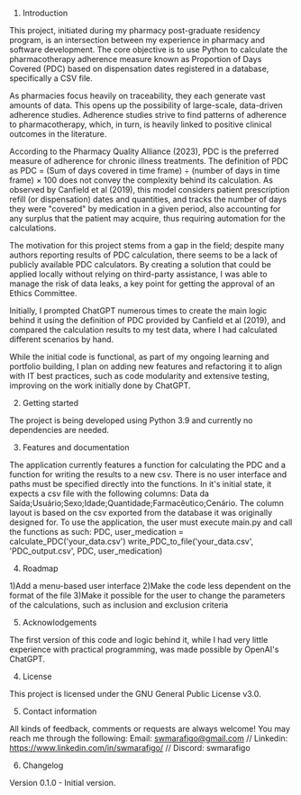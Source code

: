 1. Introduction

 
This project, initiated during my pharmacy post-graduate residency program, is an intersection between my experience in pharmacy and software development. The core objective is to use Python to calculate the pharmacotherapy adherence measure known as Proportion of Days Covered (PDC) based on dispensation dates registered in a database, specifically a CSV file.

As pharmacies focus heavily on traceability, they each generate vast amounts of data. This opens up the possibility of large-scale, data-driven adherence studies. Adherence studies strive to find patterns of adherence to pharmacotherapy, which, in turn, is heavily linked to positive clinical outcomes in the literature.

According to the Pharmacy Quality Alliance (2023), PDC is the preferred measure of adherence for chronic illness treatments. The definition of PDC as PDC = (Sum of days covered in time frame) ÷ (number of days in time frame) × 100 does not convey the complexity behind its calculation. As observed by Canfield et al (2019), this model considers patient prescription refill (or dispensation) dates and quantities, and tracks the number of days they were "covered" by medication in a given period, also accounting for any surplus that the patient may acquire, thus requiring automation for the calculations.

The motivation for this project stems from a gap in the field; despite many authors reporting results of PDC calculation, there seems to be a lack of publicly available PDC calculators. By creating a solution that could be applied locally without relying on third-party assistance, I was able to manage the risk of data leaks, a key point for getting the approval of an Ethics Committee.

Initially, I prompted ChatGPT numerous times to create the main logic behind it using the definition of PDC provided by Canfield et al (2019), and compared the calculation results to my test data, where I had calculated different scenarios by hand.

While the initial code is functional, as part of my ongoing learning and portfolio building, I plan on adding new features and refactoring it to align with IT best practices, such as code modularity and extensive testing, improving on the work initially done by ChatGPT.


2. Getting started

   
The project is being developed using Python 3.9 and currently no dependencies are needed.


3. Features and documentation

   
The application currently features a function for calculating the PDC and a function for writing the results to a new csv. There is no user interface and paths must be specified directly into the functions. 
In it's initial state, it expects a csv file with the following columns: Data da Saída;Usuário;Sexo;Idade;Quantidade;Farmacêutico;Cenário.
The column layout is based on the csv exported from the database it was originally designed for. 
To use the application, the user must execute main.py and call the functions as such:
PDC, user_medication = calculate_PDC('your_data.csv')
write_PDC_to_file('your_data.csv', 'PDC_output.csv', PDC, user_medication)


4. Roadmap

1)Add a menu-based user interface
2)Make the code less dependent on the format of the file
3)Make it possible for the user to change the parameters of the calculations, such as inclusion and exclusion criteria


5. Acknowlodgements


The first version of this code and logic behind it, while I had very little experience with practical programming, was made possible by OpenAI's ChatGPT.


4. License

   
This project is licensed under the GNU General Public License v3.0.


5. Contact information

    
All kinds of feedback, comments or requests are always welcome!
You may reach me through the following:
Email: swmarafigo@gmail.com // Linkedin: https://www.linkedin.com/in/swmarafigo/ // Discord: swmarafigo


6. Changelog

    
Version 0.1.0 - Initial version.


   
